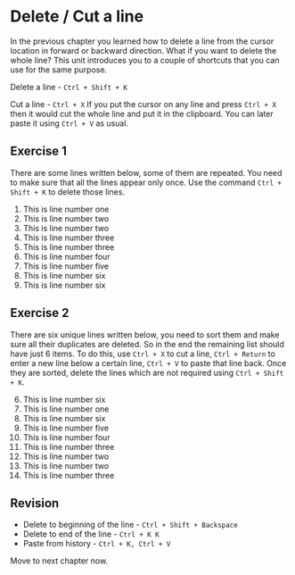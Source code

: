Delete / Cut a line
===========================

In the previous chapter you learned how to delete a line from the cursor
location in forward or backward direction. What if you want to delete the whole
line? This unit introduces you to a couple of shortcuts that you can use for
the same purpose.

Delete a line - `Ctrl + Shift + K`

Cut a line - `Ctrl + X`
  If you put the cursor on any line and press `Ctrl + X` then it would cut the
  whole line and put it in the clipboard. You can later paste it using
  `Ctrl + V` as usual.

Exercise 1
-----------

There are some lines written below, some of them are repeated. You need to make
sure that all the lines appear only once. Use the command `Ctrl + Shift + K` to
delete those lines.


1. This is line number one
2. This is line number two
2. This is line number two
3. This is line number three
3. This is line number three
4. This is line number four
5. This is line number five
6. This is line number six
6. This is line number six


Exercise 2
-----------

There are six unique lines written below, you need to sort them and make sure
all their duplicates are deleted. So in the end the remaining list should have
just 6 items. To do this, use `Ctrl + X` to cut a line, `Ctrl + Return` to enter
a new line below a certain line, `Ctrl + V` to paste that line back. Once 
they are sorted, delete the lines which are not required using
`Ctrl + Shift + K`.


6. This is line number six
1. This is line number one
6. This is line number six
5. This is line number five
4. This is line number four
3. This is line number three
2. This is line number two
2. This is line number two
3. This is line number three

Revision
---------

* Delete to beginning of the line - `Ctrl + Shift + Backspace`
* Delete to end of the line - `Ctrl + K K`
* Paste from history - `Ctrl + K, Ctrl + V`

Move to next chapter now.

